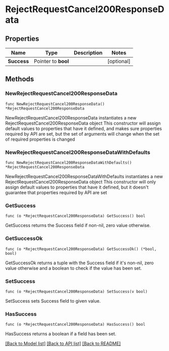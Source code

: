 # RejectRequestCancel200ResponseData

## Properties

Name | Type | Description | Notes
------------ | ------------- | ------------- | -------------
**Success** | Pointer to **bool** |  | [optional] 

## Methods

### NewRejectRequestCancel200ResponseData

`func NewRejectRequestCancel200ResponseData() *RejectRequestCancel200ResponseData`

NewRejectRequestCancel200ResponseData instantiates a new RejectRequestCancel200ResponseData object
This constructor will assign default values to properties that have it defined,
and makes sure properties required by API are set, but the set of arguments
will change when the set of required properties is changed

### NewRejectRequestCancel200ResponseDataWithDefaults

`func NewRejectRequestCancel200ResponseDataWithDefaults() *RejectRequestCancel200ResponseData`

NewRejectRequestCancel200ResponseDataWithDefaults instantiates a new RejectRequestCancel200ResponseData object
This constructor will only assign default values to properties that have it defined,
but it doesn't guarantee that properties required by API are set

### GetSuccess

`func (o *RejectRequestCancel200ResponseData) GetSuccess() bool`

GetSuccess returns the Success field if non-nil, zero value otherwise.

### GetSuccessOk

`func (o *RejectRequestCancel200ResponseData) GetSuccessOk() (*bool, bool)`

GetSuccessOk returns a tuple with the Success field if it's non-nil, zero value otherwise
and a boolean to check if the value has been set.

### SetSuccess

`func (o *RejectRequestCancel200ResponseData) SetSuccess(v bool)`

SetSuccess sets Success field to given value.

### HasSuccess

`func (o *RejectRequestCancel200ResponseData) HasSuccess() bool`

HasSuccess returns a boolean if a field has been set.


[[Back to Model list]](../README.md#documentation-for-models) [[Back to API list]](../README.md#documentation-for-api-endpoints) [[Back to README]](../README.md)


